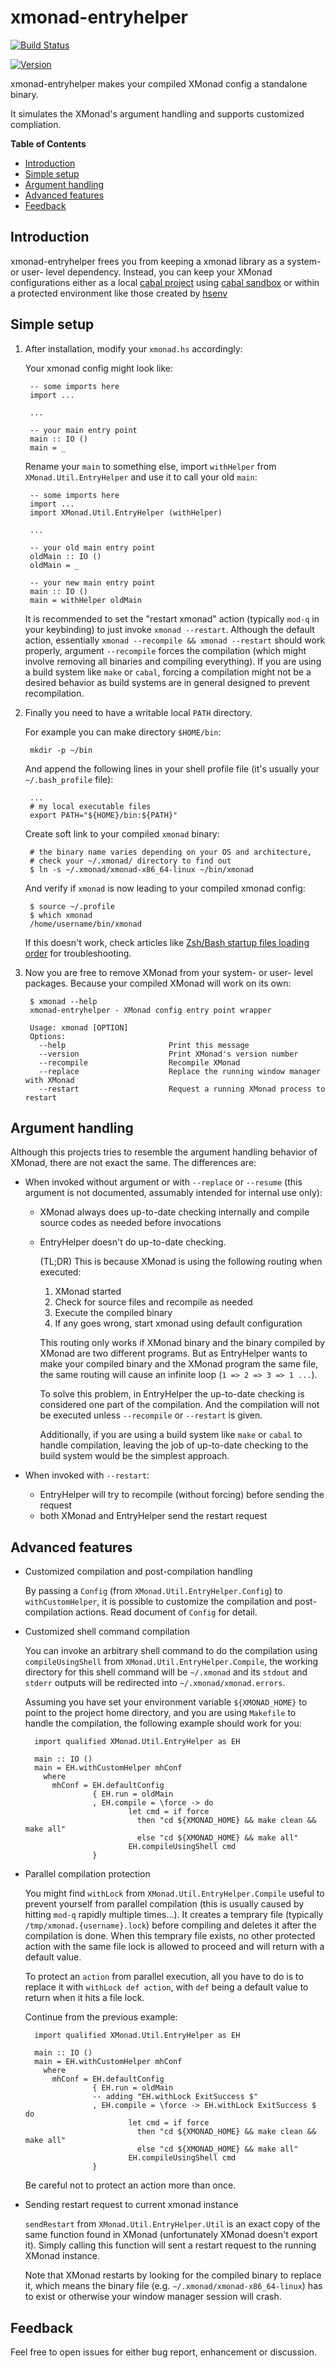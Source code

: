 # xmonad-entryhelper

[![Build Status](https://travis-ci.org/Javran/xmonad-entryhelper.svg?branch=master)](https://travis-ci.org/Javran/xmonad-entryhelper)

[![Version](https://img.shields.io/hackage/v/xmonad-entryhelper.svg)](https://hackage.haskell.org/package/xmonad-entryhelper)

xmonad-entryhelper makes your compiled XMonad config a standalone binary.

It simulates the XMonad's argument handling
and supports customized compliation.

**Table of Contents**

- [Introduction](#introduction)
- [Simple setup](#simple-setup)
- [Argument handling](#argument-handling)
- [Advanced features](#advanced-features)
- [Feedback](#feedback)

## Introduction

xmonad-entryhelper frees you from keeping a xmonad library as a system- or user- level dependency.
Instead, you can keep your XMonad configurations either as a local
[cabal project](https://www.haskell.org/cabal/) using
[cabal sandbox](https://www.fpcomplete.com/school/to-infinity-and-beyond/older-but-still-interesting/an-introduction-to-cabal-sandboxes-copy) or within
a protected environment like those created by [hsenv](https://github.com/tmhedberg/hsenv)

## Simple setup

1. After installation, modify your `xmonad.hs` accordingly:

    Your xmonad config might look like:

        -- some imports here
        import ...

        ...

        -- your main entry point
        main :: IO ()
        main = _

    Rename your `main` to something else, import `withHelper` from `XMonad.Util.EntryHelper`
    and use it to call your old `main`:

        -- some imports here
        import ...
        import XMonad.Util.EntryHelper (withHelper)

        ...

        -- your old main entry point
        oldMain :: IO ()
        oldMain = _

        -- your new main entry point
        main :: IO ()
        main = withHelper oldMain

    It is recommended to set the "restart xmonad" action (typically `mod-q` in your keybinding)
    to just invoke `xmonad --restart`. Although the default action,
    essentially `xmonad --recompile && xmonad --restart` should work properly,
    argument `--recompile` forces the compilation (which might involve
    removing all binaries and compiling everything).
    If you are using a build system like `make` or `cabal`,
    forcing a compilation might not be a desired behavior as build systems are in general designed
    to prevent recompilation.

2. Finally you need to have a writable local `PATH` directory.

    For example you can make directory `$HOME/bin`:

        mkdir -p ~/bin

    And append the following lines in your shell profile file
    (it's usually your `~/.bash_profile` file):

        ...
        # my local executable files
        export PATH="${HOME}/bin:${PATH}"

    Create soft link to your compiled `xmonad` binary:

        # the binary name varies depending on your OS and architecture,
        # check your ~/.xmonad/ directory to find out
        $ ln -s ~/.xmonad/xmonad-x86_64-linux ~/bin/xmonad

    And verify if `xmonad` is now leading to your compiled xmonad config:

        $ source ~/.profile
        $ which xmonad
        /home/username/bin/xmonad

    If this doesn't work, check articles like
    [Zsh/Bash startup files loading order](https://shreevatsa.wordpress.com/2008/03/30/zshbash-startup-files-loading-order-bashrc-zshrc-etc/)
    for troubleshooting.

3. Now you are free to remove XMonad from your system- or user- level packages.
Because your compiled XMonad will work on its own:

        $ xmonad --help
        xmonad-entryhelper - XMonad config entry point wrapper

        Usage: xmonad [OPTION]
        Options:
          --help                       Print this message
          --version                    Print XMonad's version number
          --recompile                  Recompile XMonad
          --replace                    Replace the running window manager with XMonad
          --restart                    Request a running XMonad process to restart

## Argument handling

Although this projects tries to resemble the argument handling behavior of XMonad,
there are not exact the same. The differences are:

* When invoked without argument or with `--replace` or `--resume` (this argument is not documented,
assumably intended for internal use only):

    * XMonad always does up-to-date checking internally and compile source codes as needed before
      invocations

    * EntryHelper doesn't do up-to-date checking.

        (TL;DR) This is because XMonad is using the following routing when executed:

        1. XMonad started
        2. Check for source files and recompile as needed
        3. Execute the compiled binary
        4. If any goes wrong, start xmonad using default configuration

        This routing only works if XMonad binary and the binary compiled by XMonad
        are two different programs. But as EntryHelper wants to make your compiled
        binary and the XMonad program the same file, the same routing will cause
        an infinite loop (`1 => 2 => 3 => 1 ...`).

        To solve this problem, in EntryHelper the up-to-date checking
        is considered one part of the compilation. And the compilation
        will not be executed unless `--recompile` or `--restart` is given.

        Additionally, if you are using a build system like `make` or `cabal` to handle compilation,
        leaving the job of up-to-date checking
        to the build system would be the simplest approach.

* When invoked with `--restart`:

    * EntryHelper will try to recompile (without forcing) before sending the request
    * both XMonad and EntryHelper send the restart request

## Advanced features

* Customized compilation and post-compilation handling

    By passing a `Config` (from `XMonad.Util.EntryHelper.Config`) to `withCustomHelper`,
    it is possible to customize the compilation and post-compilation actions.
    Read document of `Config` for detail.

* Customized shell command compilation

    You can invoke an arbitrary shell command to do the compilation using
    `compileUsingShell` from `XMonad.Util.EntryHelper.Compile`, the working
    directory for this shell command will be `~/.xmonad` and its `stdout` and `stderr`
    outputs will be redirected into `~/.xmonad/xmonad.errors`.

    Assuming you have set your environment variable `${XMONAD_HOME}`
    to point to the project home directory,
    and you are using `Makefile` to handle the compilation,
    the following example should work for you:

        import qualified XMonad.Util.EntryHelper as EH

        main :: IO ()
        main = EH.withCustomHelper mhConf
          where
            mhConf = EH.defaultConfig
                     { EH.run = oldMain
                     , EH.compile = \force -> do
                             let cmd = if force
                               then "cd ${XMONAD_HOME} && make clean && make all"
                               else "cd ${XMONAD_HOME} && make all"
                             EH.compileUsingShell cmd
                     }

* Parallel compilation protection

    You might find `withLock` from `XMonad.Util.EntryHelper.Compile` useful
    to prevent yourself from parallel compilation
    (this is usually caused by hitting `mod-q` rapidly multiple times...).
    It creates a temprary file (typically `/tmp/xmonad.{username}.lock`) before compiling
    and deletes it after the compilation is done. When this temprary file exists,
    no other protected action with the same
    file lock is allowed to proceed and will return with a default value.

    To protect an `action` from parallel execution, all you have to do is to
    replace it with `withLock def action`, with `def` being a default value to return
    when it hits a file lock.

    Continue from the previous example:

        import qualified XMonad.Util.EntryHelper as EH

        main :: IO ()
        main = EH.withCustomHelper mhConf
          where
            mhConf = EH.defaultConfig
                     { EH.run = oldMain
                     -- adding "EH.withLock ExitSuccess $"
                     , EH.compile = \force -> EH.withLock ExitSuccess $ do
                             let cmd = if force
                               then "cd ${XMONAD_HOME} && make clean && make all"
                               else "cd ${XMONAD_HOME} && make all"
                             EH.compileUsingShell cmd
                     }

    Be careful not to protect an action more than once.

* Sending restart request to current xmonad instance

    `sendRestart` from `XMonad.Util.EntryHelper.Util` is an exact copy of the same
    function found in XMonad (unfortunately XMonad doesn't export it).
    Simply calling this function will sent a restart request to the running XMonad
    instance.

    Note that XMonad restarts by looking for the compiled binary to replace it,
    which means the binary file (e.g. `~/.xmonad/xmonad-x86_64-linux`) has to exist
    or otherwise your window manager session will crash.

## Feedback

Feel free to open issues for either bug report, enhancement or discussion.
